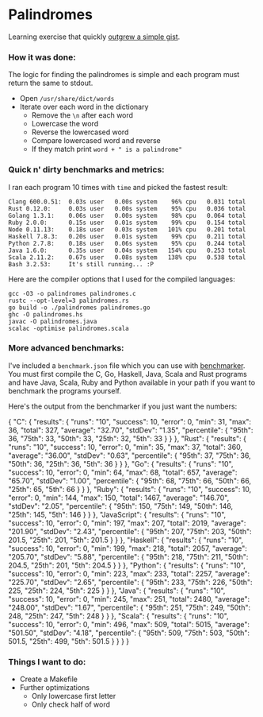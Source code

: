 # Palindromes

Learning exercise that quickly [outgrew a simple gist](https://gist.github.com/montanaflynn/5468db2a817f12f44ee5/revisions).

### How it was done:

The logic for finding the palindromes is simple and each program must return the same to stdout.

- Open `/usr/share/dict/words`
- Iterate over each word in the dictionary 
    - Remove the `\n` after each word
    - Lowercase the word
    - Reverse the lowercased word
    - Compare lowercased word and reverse
    - If they match print `word + " is a palindrome"`

### Quick n' dirty benchmarks and metrics:

I ran each program 10 times with `time` and picked the fastest result:

    Clang 600.0.51:  0.03s user   0.00s system    96% cpu   0.031 total
    Rust 0.12.0:     0.03s user   0.00s system    95% cpu   0.036 total
    Golang 1.3.1:    0.06s user   0.00s system    98% cpu   0.064 total
    Ruby 2.0.0:      0.15s user   0.01s system    99% cpu   0.154 total
    Node 0.11.13:    0.18s user   0.03s system   101% cpu   0.201 total
    Haskell 7.8.3:   0.20s user   0.01s system    99% cpu   0.211 total
    Python 2.7.8:    0.18s user   0.06s system    95% cpu   0.244 total
    Java 1.6.0:      0.35s user   0.04s system   154% cpu   0.253 total
    Scala 2.11.2:    0.67s user   0.08s system   138% cpu   0.538 total
    Bash 3.2.53:     It's still running... :P

Here are the compiler options that I used for the compiled languages:

    gcc -O3 -o palindromes palindromes.c
    rustc --opt-level=3 palindromes.rs
    go build -o ./palindromes palindromes.go
    ghc -O palindromes.hs
    javac -O palindromes.java
    scalac -optimise palindromes.scala

### More advanced benchmarks:

I've included a `benchmark.json` file which you can use with [benchmarker](https://github.com/montanaflynn/benchmarker). You must first compile the C, Go, Haskell, Java, Scala and Rust programs and have Java, Scala, Ruby and Python available in your path if you want to benchmark the programs yourself. 

Here's the output from the benchmarker if you just want the numbers:

{
  "C": {
    "results": {
      "runs": "10",
      "success": 10,
      "error": 0,
      "min": 31,
      "max": 36,
      "total": 327,
      "average": "32.70",
      "stdDev": "1.35",
      "percentile": {
        "95th": 36,
        "75th": 33,
        "50th": 33,
        "25th": 32,
        "5th": 33
      }
    }
  },
  "Rust": {
    "results": {
      "runs": "10",
      "success": 10,
      "error": 0,
      "min": 35,
      "max": 37,
      "total": 360,
      "average": "36.00",
      "stdDev": "0.63",
      "percentile": {
        "95th": 37,
        "75th": 36,
        "50th": 36,
        "25th": 36,
        "5th": 36
      }
    }
  },
  "Go": {
    "results": {
      "runs": "10",
      "success": 10,
      "error": 0,
      "min": 64,
      "max": 68,
      "total": 657,
      "average": "65.70",
      "stdDev": "1.00",
      "percentile": {
        "95th": 68,
        "75th": 66,
        "50th": 66,
        "25th": 65,
        "5th": 66
      }
    }
  },
  "Ruby": {
    "results": {
      "runs": "10",
      "success": 10,
      "error": 0,
      "min": 144,
      "max": 150,
      "total": 1467,
      "average": "146.70",
      "stdDev": "2.05",
      "percentile": {
        "95th": 150,
        "75th": 149,
        "50th": 146,
        "25th": 145,
        "5th": 146
      }
    }
  },
  "JavaScript": {
    "results": {
      "runs": "10",
      "success": 10,
      "error": 0,
      "min": 197,
      "max": 207,
      "total": 2019,
      "average": "201.90",
      "stdDev": "2.43",
      "percentile": {
        "95th": 207,
        "75th": 203,
        "50th": 201.5,
        "25th": 201,
        "5th": 201.5
      }
    }
  },
  "Haskell": {
    "results": {
      "runs": "10",
      "success": 10,
      "error": 0,
      "min": 199,
      "max": 218,
      "total": 2057,
      "average": "205.70",
      "stdDev": "5.88",
      "percentile": {
        "95th": 218,
        "75th": 211,
        "50th": 204.5,
        "25th": 201,
        "5th": 204.5
      }
    }
  },
  "Python": {
    "results": {
      "runs": "10",
      "success": 10,
      "error": 0,
      "min": 223,
      "max": 233,
      "total": 2257,
      "average": "225.70",
      "stdDev": "2.65",
      "percentile": {
        "95th": 233,
        "75th": 226,
        "50th": 225,
        "25th": 224,
        "5th": 225
      }
    }
  },
  "Java": {
    "results": {
      "runs": "10",
      "success": 10,
      "error": 0,
      "min": 245,
      "max": 251,
      "total": 2480,
      "average": "248.00",
      "stdDev": "1.67",
      "percentile": {
        "95th": 251,
        "75th": 249,
        "50th": 248,
        "25th": 247,
        "5th": 248
      }
    }
  },
  "Scala": {
    "results": {
      "runs": "10",
      "success": 10,
      "error": 0,
      "min": 496,
      "max": 509,
      "total": 5015,
      "average": "501.50",
      "stdDev": "4.18",
      "percentile": {
        "95th": 509,
        "75th": 503,
        "50th": 501.5,
        "25th": 499,
        "5th": 501.5
      }
    }
  }
}

### Things I want to do: 

- Create a Makefile
- Further optimizations
    - Only lowercase first letter
    - Only check half of word
